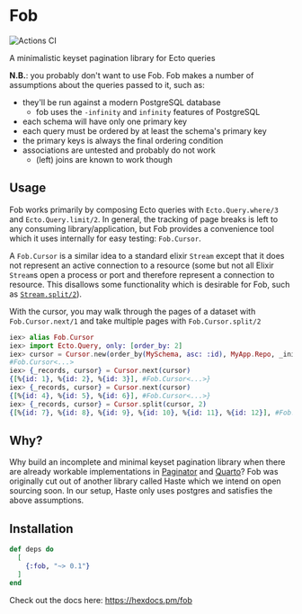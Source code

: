 # Fob

![Actions CI](https://github.com/NFIBrokerage/fob/workflows/Actions%20CI/badge.svg)

A minimalistic keyset pagination library for Ecto queries

**N.B.**: you probably don't want to use Fob. Fob makes a number of assumptions
about the queries passed to it, such as:

- they'll be run against a modern PostgreSQL database
    - fob uses the `-infinity` and `infinity` features of PostgreSQL
- each schema will have only one primary key
- each query must be ordered by at least the schema's primary key
- the primary keys is always the final ordering condition
- associations are untested and probably do not work
    - (left) joins are known to work though

## Usage

Fob works primarily by composing Ecto queries with `Ecto.Query.where/3` and
`Ecto.Query.limit/2`. In general, the tracking of page breaks is left to any
consuming library/application, but Fob provides a convenience tool which it
uses internally for easy testing: `Fob.Cursor`.

A `Fob.Cursor` is a similar idea to a standard elixir `Stream` except that it
does not represent an active connection to a resource (some but not all Elixir
`Stream`s open a process or port and therefore represent a connection to
resource. This disallows some functionality which is desirable for Fob, such
as [`Stream.split/2`](https://github.com/elixir-lang/elixir/issues/2922)).

With the cursor, you may walk through the pages of a dataset with
`Fob.Cursor.next/1` and take multiple pages with `Fob.Cursor.split/2`

```elixir
iex> alias Fob.Cursor
iex> import Ecto.Query, only: [order_by: 2]
iex> cursor = Cursor.new(order_by(MySchema, asc: :id), MyApp.Repo, _initial_pagination = nil, _page_size = 3)
#Fob.Cursor<...>
iex> {_records, cursor} = Cursor.next(cursor)
{[%{id: 1}, %{id: 2}, %{id: 3}], #Fob.Cursor<...>}
iex> {_records, cursor} = Cursor.next(cursor)
{[%{id: 4}, %{id: 5}, %{id: 6}], #Fob.Cursor<...>}
iex> {_records, cursor} = Cursor.split(cursor, 2)
{[%{id: 7}, %{id: 8}, %{id: 9}, %{id: 10}, %{id: 11}, %{id: 12}], #Fob.Cursor<...>}
```

## Why?

Why build an incomplete and minimal keyset pagination
library when there are already workable implementations in
[Paginator](https://github.com/duffelhq/paginator) and
[Quarto](https://github.com/maartenvanvliet/quarto)? Fob was originally cut
out of another library called Haste which we intend on open sourcing soon.
In our setup, Haste only uses postgres and satisfies the above assumptions.

## Installation

```elixir
def deps do
  [
    {:fob, "~> 0.1"}
  ]
end
```

Check out the docs here: https://hexdocs.pm/fob
